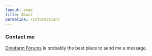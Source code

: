 ```yaml
---
layout: page
title: About
permalink: /information/
---
```


### Contact me

[Dinofarm Forums](http://www.dinofarmgames.com/forum/index.php) is probably the best place to send me a message.
